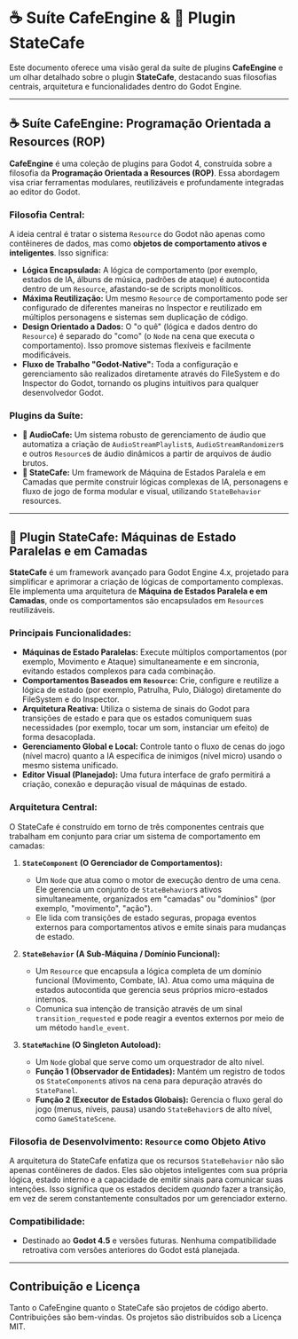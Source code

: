 # ☕ Suíte CafeEngine & 🧠 Plugin StateCafe

Este documento oferece uma visão geral da suíte de plugins **CafeEngine** e um olhar detalhado sobre o plugin **StateCafe**, destacando suas filosofias centrais, arquitetura e funcionalidades dentro do Godot Engine.

---

## ☕ Suíte CafeEngine: Programação Orientada a Resources (ROP)

**CafeEngine** é uma coleção de plugins para Godot 4, construída sobre a filosofia da **Programação Orientada a Resources (ROP)**. Essa abordagem visa criar ferramentas modulares, reutilizáveis e profundamente integradas ao editor do Godot.

### Filosofia Central:

A ideia central é tratar o sistema `Resource` do Godot não apenas como contêineres de dados, mas como **objetos de comportamento ativos e inteligentes**. Isso significa:

-   **Lógica Encapsulada:** A lógica de comportamento (por exemplo, estados de IA, álbuns de música, padrões de ataque) é autocontida dentro de um `Resource`, afastando-se de scripts monolíticos.
-   **Máxima Reutilização:** Um mesmo `Resource` de comportamento pode ser configurado de diferentes maneiras no Inspector e reutilizado em múltiplos personagens e sistemas sem duplicação de código.
-   **Design Orientado a Dados:** O "o quê" (lógica e dados dentro do `Resource`) é separado do "como" (o `Node` na cena que executa o comportamento). Isso promove sistemas flexíveis e facilmente modificáveis.
-   **Fluxo de Trabalho "Godot-Native":** Toda a configuração e gerenciamento são realizados diretamente através do FileSystem e do Inspector do Godot, tornando os plugins intuitivos para qualquer desenvolvedor Godot.

### Plugins da Suíte:

-   **🎵 AudioCafe:** Um sistema robusto de gerenciamento de áudio que automatiza a criação de `AudioStreamPlaylist`s, `AudioStreamRandomizer`s e outros `Resource`s de áudio dinâmicos a partir de arquivos de áudio brutos.
-   **🧠 StateCafe:** Um framework de Máquina de Estados Paralela e em Camadas que permite construir lógicas complexas de IA, personagens e fluxo de jogo de forma modular e visual, utilizando `StateBehavior` resources.

---

## 🧠 Plugin StateCafe: Máquinas de Estado Paralelas e em Camadas

**StateCafe** é um framework avançado para Godot Engine 4.x, projetado para simplificar e aprimorar a criação de lógicas de comportamento complexas. Ele implementa uma arquitetura de **Máquina de Estados Paralela e em Camadas**, onde os comportamentos são encapsulados em `Resource`s reutilizáveis.

### Principais Funcionalidades:

-   **Máquinas de Estado Paralelas:** Execute múltiplos comportamentos (por exemplo, Movimento e Ataque) simultaneamente e em sincronia, evitando estados complexos para cada combinação.
-   **Comportamentos Baseados em `Resource`:** Crie, configure e reutilize a lógica de estado (por exemplo, Patrulha, Pulo, Diálogo) diretamente do FileSystem e do Inspector.
-   **Arquitetura Reativa:** Utiliza o sistema de sinais do Godot para transições de estado e para que os estados comuniquem suas necessidades (por exemplo, tocar um som, instanciar um efeito) de forma desacoplada.
-   **Gerenciamento Global e Local:** Controle tanto o fluxo de cenas do jogo (nível macro) quanto a IA específica de inimigos (nível micro) usando o mesmo sistema unificado.
-   **Editor Visual (Planejado):** Uma futura interface de grafo permitirá a criação, conexão e depuração visual de máquinas de estado.

### Arquitetura Central:

O StateCafe é construído em torno de três componentes centrais que trabalham em conjunto para criar um sistema de comportamento em camadas:

1.  **`StateComponent` (O Gerenciador de Comportamentos):**
    -   Um `Node` que atua como o motor de execução dentro de uma cena. Ele gerencia um conjunto de `StateBehavior`s ativos simultaneamente, organizados em "camadas" ou "domínios" (por exemplo, "movimento", "ação").
    -   Ele lida com transições de estado seguras, propaga eventos externos para comportamentos ativos e emite sinais para mudanças de estado.

2.  **`StateBehavior` (A Sub-Máquina / Domínio Funcional):**
    -   Um `Resource` que encapsula a lógica completa de um domínio funcional (Movimento, Combate, IA). Atua como uma máquina de estados autocontida que gerencia seus próprios micro-estados internos.
    -   Comunica sua intenção de transição através de um sinal `transition_requested` e pode reagir a eventos externos por meio de um método `handle_event`.

3.  **`StateMachine` (O Singleton Autoload):**
    -   Um `Node` global que serve como um orquestrador de alto nível.
    -   **Função 1 (Observador de Entidades):** Mantém um registro de todos os `StateComponent`s ativos na cena para depuração através do `StatePanel`.
    -   **Função 2 (Executor de Estados Globais):** Gerencia o fluxo geral do jogo (menus, níveis, pausa) usando `StateBehavior`s de alto nível, como `GameStateScene`.

### Filosofia de Desenvolvimento: `Resource` como Objeto Ativo

A arquitetura do StateCafe enfatiza que os recursos `StateBehavior` não são apenas contêineres de dados. Eles são objetos inteligentes com sua própria lógica, estado interno e a capacidade de emitir sinais para comunicar suas intenções. Isso significa que os estados decidem *quando* fazer a transição, em vez de serem constantemente consultados por um gerenciador externo.

### Compatibilidade:

-   Destinado ao **Godot 4.5** e versões futuras. Nenhuma compatibilidade retroativa com versões anteriores do Godot está planejada.

---

## Contribuição e Licença

Tanto o CafeEngine quanto o StateCafe são projetos de código aberto. Contribuições são bem-vindas. Os projetos são distribuídos sob a Licença MIT.